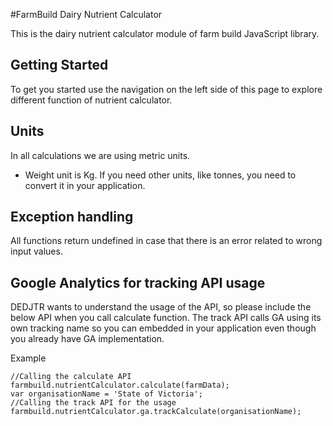 #FarmBuild Dairy Nutrient Calculator

This is the dairy nutrient calculator module of farm build JavaScript library.


## Getting Started

To get you started use the navigation on the left side of this page to explore different function of nutrient calculator.


## Units
In all calculations we are using metric units.

* Weight unit is Kg. If you need other units, like tonnes, you need to convert it in your application.

## Exception handling
All functions return undefined in case that there is an error related to wrong input values.

## Google Analytics for tracking API usage
DEDJTR wants to understand the usage of the API, so please include the below API when you call calculate function.
The track API calls GA using its own tracking name so you can embedded in your application even though you already have
GA implementation.

Example
```
//Calling the calculate API
farmbuild.nutrientCalculator.calculate(farmData);
var organisationName = 'State of Victoria';
//Calling the track API for the usage
farmbuild.nutrientCalculator.ga.trackCalculate(organisationName);
```

